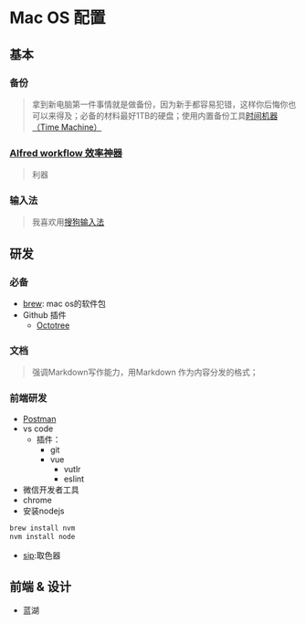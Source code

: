# Mac OS 配置
## 基本
### 备份
> 拿到新电脑第一件事情就是做备份，因为新手都容易犯错，这样你后悔你也可以来得及；必备的材料最好1TB的硬盘；使用内置备份工具[时间机器（Time Machine）](https://support.apple.com/zh-cn/HT201250)
### [Alfred workflow 效率神器](http://louiszhai.github.io/2018/05/31/alfred/#14-%E7%B3%BB%E7%BB%9F%E5%B8%B8%E7%94%A8%E5%91%BD%E4%BB%A4%E5%BF%AB%E6%8D%B7%E6%93%8D%E4%BD%9C)
> 利器
### 输入法
> 我喜欢用[搜狗输入法](https://pinyin.sogou.com/mac/)
## 研发
### 必备
- [brew](https://brew.sh/): mac os的软件包
- Github 插件
  - [Octotree](https://chrome.google.com/webstore/detail/octotree/bkhaagjahfmjljalopjnoealnfndnagc)
### 文档
> 强调Markdown写作能力，用Markdown 作为内容分发的格式；
### 前端研发
- [Postman](https://www.getpostman.com)
- vs code
  - 插件：
    - git
    - vue
      - vutlr
      - eslint
- 微信开发者工具
- chrome
- 安装nodejs
  
```bash
brew install nvm
nvm install node
```
- [sip](http://sipapp.io):取色器

## 前端 & 设计
- 蓝湖
